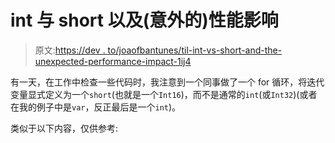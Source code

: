 # int 与 short 以及(意外的)性能影响

> 原文:[https://dev . to/joaofbantunes/til-int-vs-short-and-the-unexpected-performance-impact-1ij4](https://dev.to/joaofbantunes/til-int-vs-short-and-the-unexpected-performance-impact-1ij4)

有一天，在工作中检查一些代码时，我注意到一个同事做了一个 for 循环，将迭代变量显式定义为一个`short`(也就是一个`Int16`)，而不是通常的`int`(或`Int32`)(或者在我的例子中是`var`，反正最后是一个`int`)。

类似于以下内容，仅供参考: